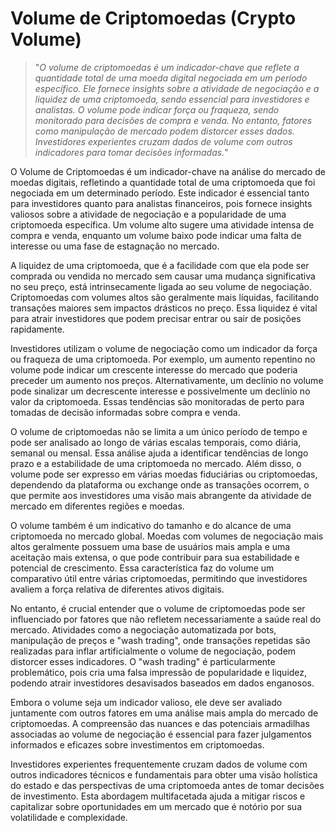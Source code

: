 # Volume de Criptomoedas (Crypto Volume)

>"*O volume de criptomoedas é um indicador-chave que reflete a quantidade total de uma moeda digital negociada em um período específico. Ele fornece insights sobre a atividade de negociação e a liquidez de uma criptomoeda, sendo essencial para investidores e analistas. O volume pode indicar força ou fraqueza, sendo monitorado para decisões de compra e venda. No entanto, fatores como manipulação de mercado podem distorcer esses dados. Investidores experientes cruzam dados de volume com outros indicadores para tomar decisões informadas.*"

O Volume de Criptomoedas é um indicador-chave na análise do mercado de moedas digitais, refletindo a quantidade total de uma criptomoeda que foi negociada em um determinado período. Este indicador é essencial tanto para investidores quanto para analistas financeiros, pois fornece insights valiosos sobre a atividade de negociação e a popularidade de uma criptomoeda específica. Um volume alto sugere uma atividade intensa de compra e venda, enquanto um volume baixo pode indicar uma falta de interesse ou uma fase de estagnação no mercado.

A liquidez de uma criptomoeda, que é a facilidade com que ela pode ser comprada ou vendida no mercado sem causar uma mudança significativa no seu preço, está intrinsecamente ligada ao seu volume de negociação. Criptomoedas com volumes altos são geralmente mais líquidas, facilitando transações maiores sem impactos drásticos no preço. Essa liquidez é vital para atrair investidores que podem precisar entrar ou sair de posições rapidamente.

Investidores utilizam o volume de negociação como um indicador da força ou fraqueza de uma criptomoeda. Por exemplo, um aumento repentino no volume pode indicar um crescente interesse do mercado que poderia preceder um aumento nos preços. Alternativamente, um declínio no volume pode sinalizar um decrescente interesse e possivelmente um declínio no valor da criptomoeda. Essas tendências são monitoradas de perto para tomadas de decisão informadas sobre compra e venda.

O volume de criptomoedas não se limita a um único período de tempo e pode ser analisado ao longo de várias escalas temporais, como diária, semanal ou mensal. Essa análise ajuda a identificar tendências de longo prazo e a estabilidade de uma criptomoeda no mercado. Além disso, o volume pode ser expresso em várias moedas fiduciárias ou criptomoedas, dependendo da plataforma ou exchange onde as transações ocorrem, o que permite aos investidores uma visão mais abrangente da atividade de mercado em diferentes regiões e moedas.

O volume também é um indicativo do tamanho e do alcance de uma criptomoeda no mercado global. Moedas com volumes de negociação mais altos geralmente possuem uma base de usuários mais ampla e uma aceitação mais extensa, o que pode contribuir para sua estabilidade e potencial de crescimento. Essa característica faz do volume um comparativo útil entre várias criptomoedas, permitindo que investidores avaliem a força relativa de diferentes ativos digitais.

No entanto, é crucial entender que o volume de criptomoedas pode ser influenciado por fatores que não refletem necessariamente a saúde real do mercado. Atividades como a negociação automatizada por bots, manipulação de preços e "wash trading", onde transações repetidas são realizadas para inflar artificialmente o volume de negociação, podem distorcer esses indicadores. O "wash trading" é particularmente problemático, pois cria uma falsa impressão de popularidade e liquidez, podendo atrair investidores desavisados baseados em dados enganosos.

Embora o volume seja um indicador valioso, ele deve ser avaliado juntamente com outros fatores em uma análise mais ampla do mercado de criptomoedas. A compreensão das nuances e das potenciais armadilhas associadas ao volume de negociação é essencial para fazer julgamentos informados e eficazes sobre investimentos em criptomoedas.

Investidores experientes frequentemente cruzam dados de volume com outros indicadores técnicos e fundamentais para obter uma visão holística do estado e das perspectivas de uma criptomoeda antes de tomar decisões de investimento. Esta abordagem multifacetada ajuda a mitigar riscos e capitalizar sobre oportunidades em um mercado que é notório por sua volatilidade e complexidade.